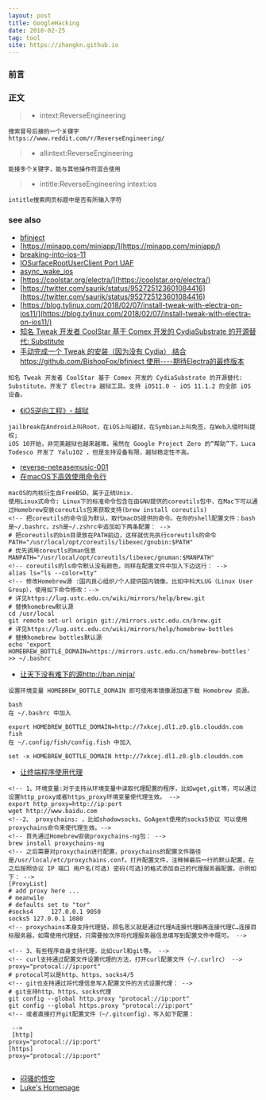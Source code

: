 ```yaml
---
layout: post
title: GoogleHacking
date: 2018-02-25
tag: tool
site: https://zhangkn.github.io
---
```


### 前言

### 正文

>* intext:ReverseEngineering 
```
搜索冒号后接的一个关键字
https://www.reddit.com/r/ReverseEngineering/
```
>* allintext:ReverseEngineering

```
能接多个关键字，能与其他操作符混合使用
```
>* intitle:ReverseEngineering intext:ios
```
intitle搜索网页标题中是否有所输入字符
```

### see also

- [bfinject](https://github.com/BishopFox/bfinject/blob/master/README.md#credits)
- [https://minapp.com/miniapp/](https://minapp.com/miniapp/)
- [breaking-into-ios-11](https://blog.elcomsoft.com/2018/02/breaking-into-ios-11/)
- [IOSurfaceRootUserClient Port UAF](http://blog.pangu.io/iosurfacerootuserclient-port-uaf/)
- [async_wake_ios](https://bugs.chromium.org/p/project-zero/issues/detail?id=1417#c3)
- [https://coolstar.org/electra/](https://coolstar.org/electra/)
- [https://twitter.com/saurik/status/952725123601084416](https://twitter.com/saurik/status/952725123601084416)
- [https://blog.tylinux.com/2018/02/07/install-tweak-with-electra-on-ios11/](https://blog.tylinux.com/2018/02/07/install-tweak-with-electra-on-ios11/)
- [知名 Tweak 开发者 CoolStar 基于 Comex 开发的 CydiaSubstrate 的开源替代: Substitute](https://github.com/comex/substitute)
- [手动完成一个 Tweak 的安装（因为没有 Cydia）,结合 https://github.com/BishopFox/bfinject 使用----期待Electra的最终版本](https://blog.tylinux.com/2018/02/07/install-tweak-with-electra-on-ios11/)

```
知名 Tweak 开发者 CoolStar 基于 Comex 开发的 CydiaSubstrate 的开源替代: Substitute，开发了 Electra 越狱工具。支持 iOS11.0 - iOS 11.1.2 的全部 iOS 设备。
```
- [《iOS逆向工程》- 越狱](https://blog.tylinux.com/2017/07/24/reverse-engineering-001/)
```
jailbreak在Android上叫Root，在iOS上叫越狱，在Symbian上叫免签，在Web入侵时叫提权; 
iOS 10开始，非完美越狱也越来越难，虽然在 Google Project Zero 的“帮助”下，Luca Todesco 开发了 Yalu102 ，但是支持设备有限，越狱稳定性不高。
```

- [reverse-neteasemusic-001](https://blog.tylinux.com/2017/07/18/reverse-neteasemusic-001/)
- [在macOS下高效使用命令行](https://blog.tylinux.com/2016/08/30/live-under-console-on-macOS/)

```
macOS的内核衍生自FreeBSD，属于正统Unix.
使用Linux式命令: Linux下的标准命令包含在由GNU提供的coreutils包中，在Mac下可以通过Homebrew安装coreutils包来获取支持(brew install coreutils)
<!-- 把coreutils的命令设为默认，取代macOS提供的命令。在你的shell配置文件：bash是~/.bashrc，zsh是~/.zshrc中追加如下两条配置： -->
# 把coreutils的bin目录放在PATH前边，这样就优先执行coreutils的命令
PATH="/usr/local/opt/coreutils/libexec/gnubin:$PATH"
# 优先调用coreutls的man信息
MANPATH="/usr/local/opt/coreutils/libexec/gnuman:$MANPATH"
<!-- coreutils的ls命令默认没有颜色，同样在配置文件中加入下边这行： -->
alias ls="ls --color=tty"
<!-- 修改Homebrew源 :国内良心组织/个人提供国内镜像。比如中科大LUG（Linux User Group），使用如下命令修改：-->
# 详见https://lug.ustc.edu.cn/wiki/mirrors/help/brew.git
# 替换homebrew默认源
cd /usr/local
git remote set-url origin git://mirrors.ustc.edu.cn/brew.git
# 详见https://lug.ustc.edu.cn/wiki/mirrors/help/homebrew-bottles
# 替换homebrew bottles默认源
echo 'export HOMEBREW_BOTTLE_DOMAIN=https://mirrors.ustc.edu.cn/homebrew-bottles' >> ~/.bashrc

```

- [让天下没有难下的源http://ban.ninja/](http://ban.ninja/)

```
设置环境变量 HOMEBREW_BOTTLE_DOMAIN 即可使用本镜像源加速下载 Homebrew 资源。

bash
在 ~/.bashrc 中加入

export HOMEBREW_BOTTLE_DOMAIN=http://7xkcej.dl1.z0.glb.clouddn.com
fish
在 ~/.config/fish/config.fish 中加入

set -x HOMEBREW_BOTTLE_DOMAIN http://7xkcej.dl1.z0.glb.clouddn.com
```

- [让终端程序使用代理](https://blog.tylinux.com/2016/08/30/live-under-console-on-macOS/)

```
<!-- 1、环境变量:对于支持从环境变量中读取代理配置的程序，比如wget,git等，可以通过设置http_proxy或者https_proxy环境变量使代理生效。 -->
export http_proxy=http://ip:port
wget http://www.baidu.com
<!--2、 proxychains: ，比如shadowsocks、GoAgent使用的socks5协议 可以使用proxychains命令来使代理生效。-->
<!-- 首先通过Homebrew安装proxychains-ng包： -->
brew install proxychains-ng
<!-- 之后需要对proxychain进行配置，proxychains的配置文件路径是/usr/local/etc/proxychains.conf。打开配置文件，注释掉最后一行的默认配置，在之后按照协议 IP 端口 用户名(可选) 密码(可选)的格式添加自己的代理服务器配置。示例如下： -->
[ProxyList]
# add proxy here ...
# meanwile
# defaults set to "tor"
#socks4     127.0.0.1 9050
socks5 127.0.0.1 1080
<!-- proxychains本身支持代理链，顾名思义就是通过代理A连接代理B再连接代理C…连接目标服务器，如需使用代理链，只需要按次序将代理服务器信息填写到配置文件中既可。 -->

<!-- 3、有些程序自身支持代理，比如curl和git等。 -->
<!-- curl支持通过配置文件设置代理的方法，打开curl配置文件（~/.curlrc） -->
proxy="protocal://ip:port"
# protocal可以是http、https、socks4/5
<!-- git也支持通过将代理信息写入配置文件的方式设置代理： -->
# git支持http、https、socks代理
git config --global http.proxy "protocal://ip:port"
git config --global https.proxy "protocal://ip:port"
<!-- 或者直接打开git配置文件（~/.gitconfig），写入如下配置：

 -->
 [http]
proxy="protocal://ip:port"
[https]
proxy="protocal://ip:port"


```

- [闷骚的悟空](https://zongquan.wang/archives/)
- [Luke's Homepage](http://luklab.com/)








